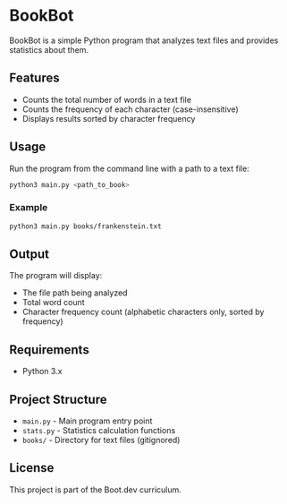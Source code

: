 # BookBot

BookBot is a simple Python program that analyzes text files and provides statistics about them.

## Features

- Counts the total number of words in a text file
- Counts the frequency of each character (case-insensitive)
- Displays results sorted by character frequency

## Usage

Run the program from the command line with a path to a text file:

```bash
python3 main.py <path_to_book>
```

### Example

```bash
python3 main.py books/frankenstein.txt
```

## Output

The program will display:
- The file path being analyzed
- Total word count
- Character frequency count (alphabetic characters only, sorted by frequency)

## Requirements

- Python 3.x

## Project Structure

- `main.py` - Main program entry point
- `stats.py` - Statistics calculation functions
- `books/` - Directory for text files (gitignored)

## License

This project is part of the Boot.dev curriculum.
